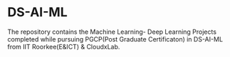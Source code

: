 # DS-AI-ML
The repository contains the Machine Learning- Deep Learning Projects completed while pursuing PGCP(Post Graduate Certificaton) in DS-AI-ML from IIT Roorkee(E&ICT) & CloudxLab. 
